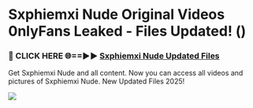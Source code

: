 # Sxphiemxi Nude Original Videos 0nlyFans Leaked - Files Updated! ()

<h3>🔴 CLICK HERE 🌐==►► <a href="https://tinyurl.com/2p9ay9w9" rel="nofollow">Sxphiemxi Nude Updated Files</a></h3>

Get Sxphiemxi Nude and all content. Now you can access all videos and pictures of Sxphiemxi Nude. New Updated Files 2025!

[![](https://i.imgur.com/KQgVmj3.gif)](https://tinyurl.com/2p9ay9w9)
